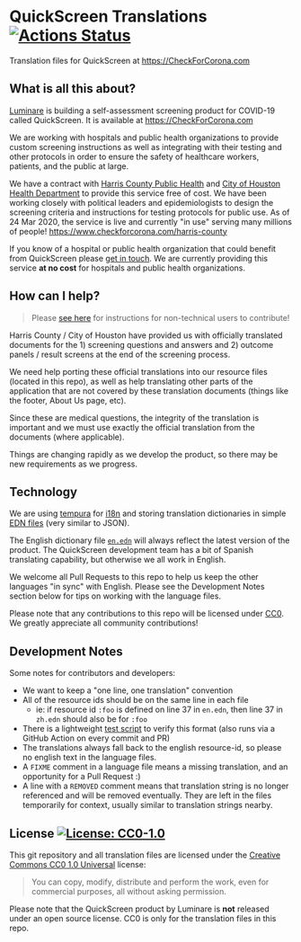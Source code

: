 # QuickScreen Translations [![Actions Status](https://github.com/LuminareMed/quickscreen-translations/workflows/resource-files-ci/badge.svg)](https://github.com/LuminareMed/quickscreen-translations/actions)

Translation files for QuickScreen at https://CheckForCorona.com

## What is all this about?

[Luminare] is building a self-assessment screening product for COVID-19 called
QuickScreen. It is available at https://CheckForCorona.com

We are working with hospitals and public health organizations to provide custom
screening instructions as well as integrating with their testing and other
protocols in order to ensure the safety of healthcare workers, patients, and the
public at large.

We have a contract with [Harris County Public Health] and [City of Houston Health
Department] to provide this service free of cost. We have been working closely
with political leaders and epidemiologists to design the screening criteria and
instructions for testing protocols for public use. As of 24 Mar 2020, the service
is live and currently "in use" serving many millions of people! https://www.checkforcorona.com/harris-county

If you know of a hospital or public health organization that could benefit from
QuickScreen please [get in touch](mailto:alex.fernandez@luminaremed.com). We are
currently providing this service **at no cost** for hospitals and public health
organizations.

[Harris County Public Health]:http://publichealth.harriscountytx.gov/
[City of Houston Health Department]:https://www.houstontx.gov/health/

## How can I help?

> Please [see here](https://gist.github.com/oakmac/4ea7e93d595826993a5843f1d40dd397) for instructions for non-technical users to contribute!

Harris County / City of Houston have provided us with officially translated
documents for the 1) screening questions and answers and 2) outcome panels /
result screens at the end of the screening process.

We need help porting these official translations into our resource files (located
in this repo), as well as help translating other parts of the application that
are not covered by these translation documents (things like the footer, About Us
page, etc).

Since these are medical questions, the integrity of the translation is important
and we must use exactly the official translation from the documents (where
applicable).

Things are changing rapidly as we develop the product, so there may be new
requirements as we progress.

## Technology

We are using [tempura] for [i18n] and storing translation dictionaries in simple
[EDN files] (very similar to JSON).

The English dictionary file [`en.edn`](en.edn) will always reflect the latest
version of the product. The QuickScreen development team has a bit of Spanish
translating capability, but otherwise we all work in English.

We welcome all Pull Requests to this repo to help us keep the other languages "in
sync" with English. Please see the Development Notes section below for tips on
working with the language files.

Please note that any contributions to this repo will be licensed under [CC0]. We
greatly appreciate all community contributions!

[tempura]:https://github.com/ptaoussanis/tempura
[i18n]:https://en.wikipedia.org/wiki/Internationalization_and_localization
[EDN files]:https://github.com/edn-format/edn
[CC0]:https://creativecommons.org/publicdomain/zero/1.0/

## Development Notes

Some notes for contributors and developers:

- We want to keep a "one line, one translation" convention
- All of the resource ids should be on the same line in each file
  - ie: if resource id `:foo` is defined on line 37 in `en.edn`, then line 37 in `zh.edn` should also be for `:foo`
- There is a lightweight [test script](test.js) to verify this format (also runs via a GitHub Action on every commit and PR)
- The translations always fall back to the english resource-id, so please no english text in the language files.
- A `FIXME` comment in a language file means a missing translation, and an opportunity for a Pull Request :)
- A line with a `REMOVED` comment means that translation string is no longer referenced and will be removed eventually. They are left in the files temporarily for context, usually similar to translation strings nearby.

## License [![License: CC0-1.0](https://licensebuttons.net/l/zero/1.0/80x15.png)](http://creativecommons.org/publicdomain/zero/1.0/)

This git repository and all translation files are licensed under the [Creative
Commons CC0 1.0 Universal] license:

> You can copy, modify, distribute and perform the work, even for commercial purposes, all without asking permission.

Please note that the QuickScreen product by Luminare is **not** released under
an open source license. CC0 is only for the translation files in this repo.

[Creative Commons CC0 1.0 Universal]:https://creativecommons.org/publicdomain/zero/1.0/
[Luminare]:https://www.luminaremed.com/
